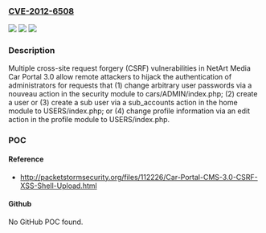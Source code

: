 ### [CVE-2012-6508](https://cve.mitre.org/cgi-bin/cvename.cgi?name=CVE-2012-6508)
![](https://img.shields.io/static/v1?label=Product&message=n%2Fa&color=blue)
![](https://img.shields.io/static/v1?label=Version&message=n%2Fa&color=blue)
![](https://img.shields.io/static/v1?label=Vulnerability&message=n%2Fa&color=brighgreen)

### Description

Multiple cross-site request forgery (CSRF) vulnerabilities in NetArt Media Car Portal 3.0 allow remote attackers to hijack the authentication of administrators for requests that (1) change arbitrary user passwords via a nouveau action in the security module to cars/ADMIN/index.php; (2) create a user or (3) create a sub user via a sub_accounts action in the home module to USERS/index.php; or (4) change profile information via an edit action in the profile module to USERS/index.php.

### POC

#### Reference
- http://packetstormsecurity.org/files/112226/Car-Portal-CMS-3.0-CSRF-XSS-Shell-Upload.html

#### Github
No GitHub POC found.

